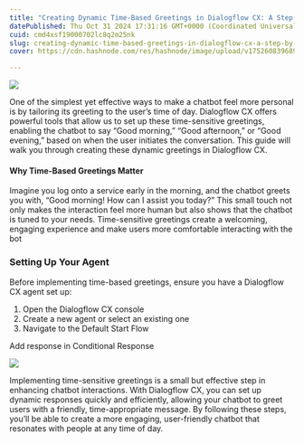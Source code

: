 ```yaml
---
title: "Creating Dynamic Time-Based Greetings in Dialogflow CX: A Step-by-Step Guide"
datePublished: Thu Oct 31 2024 17:31:16 GMT+0000 (Coordinated Universal Time)
cuid: cmd4xsf19000702lc8q2m25nk
slug: creating-dynamic-time-based-greetings-in-dialogflow-cx-a-step-by-step-guide-9d338ae6ad19
cover: https://cdn.hashnode.com/res/hashnode/image/upload/v1752608396896/ce37823e-d4cd-4395-adc3-5f8c88729a63.png

---
```


![](https://cdn.hashnode.com/res/hashnode/image/upload/v1752608393568/07958b66-52ce-4189-81d0-159c0aeb39ff.png)

One of the simplest yet effective ways to make a chatbot feel more personal is by tailoring its greeting to the user’s time of day. Dialogflow CX offers powerful tools that allow us to set up these time-sensitive greetings, enabling the chatbot to say “Good morning,” “Good afternoon,” or “Good evening,” based on when the user initiates the conversation. This guide will walk you through creating these dynamic greetings in Dialogflow CX.

#### Why Time-Based Greetings Matter

Imagine you log onto a service early in the morning, and the chatbot greets you with, “Good morning! How can I assist you today?” This small touch not only makes the interaction feel more human but also shows that the chatbot is tuned to your needs. Time-sensitive greetings create a welcoming, engaging experience and make users more comfortable interacting with the bot

### Setting Up Your Agent

Before implementing time-based greetings, ensure you have a Dialogflow CX agent set up:

1.  Open the Dialogflow CX console
2.  Create a new agent or select an existing one
3.  Navigate to the Default Start Flow

Add response in Conditional Response

![](https://cdn.hashnode.com/res/hashnode/image/upload/v1752608395291/3c058048-9275-46d2-9650-730683c50573.png)

Implementing time-sensitive greetings is a small but effective step in enhancing chatbot interactions. With Dialogflow CX, you can set up dynamic responses quickly and efficiently, allowing your chatbot to greet users with a friendly, time-appropriate message. By following these steps, you’ll be able to create a more engaging, user-friendly chatbot that resonates with people at any time of day.